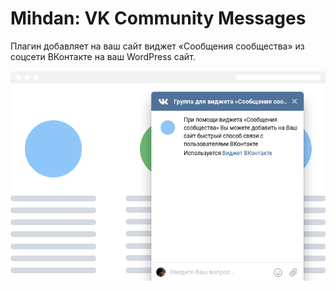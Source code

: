 # Mihdan: VK Community Messages

Плагин добавляет на ваш сайт виджет «Сообщения сообщества» из соцсети ВКонтакте на ваш WordPress сайт.

![Mihdan: VK Community Messages](assets/images/mihdan-vk-community-messages-screenshot.png)